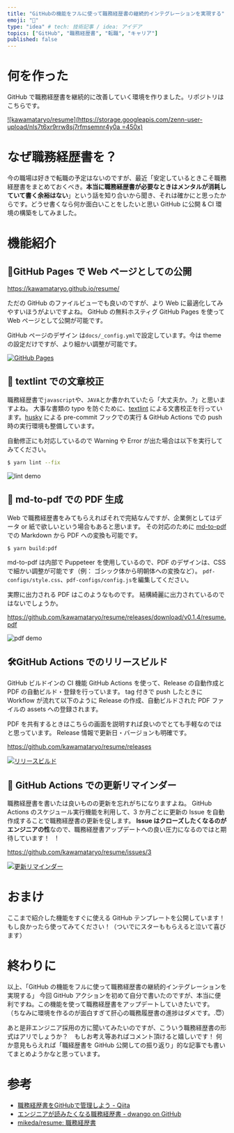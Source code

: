 ```yaml
---
title: "GitHubの機能をフルに使って職務経歴書の継続的インテグレーションを実現する"
emoji: "📃"
type: "idea" # tech: 技術記事 / idea: アイデア
topics: ["GitHub", "職務経歴書", "転職", "キャリア"]
published: false
---
```


# 何を作った

GitHub で職務経歴書を継続的に改善していく環境を作りました。リポジトリはこちらです。


[![kawamataryo/resume](https://storage.googleapis.com/zenn-user-upload/nls7t6xr9rrw8sj7rfmsemnr4y0a =450x)](https://github.com/kawamataryo/resume)

# なぜ職務経歴書を？

今の職場は好きで転職の予定はないのですが、最近「安定しているときこそ職務経歴書をまとめておくべき。**本当に職務経歴書が必要なときはメンタルが消耗していて書く余裕はない**」という話を知り合いから聞き、それは確かにと思ったからです。どうせ書くなら何か面白いことをしたいと思い GitHub に公開 & CI 環境の構築をしてみました。

# 機能紹介

## 📱GitHub Pages で Web ページとしての公開

https://kawamataryo.github.io/resume/

ただの GitHub のファイルビューでも良いのですが、より Web に最適化してみやすいほうがよいですよね。
GitHub の無料ホスティグ GitHub Pages を使って Web ページとして公開が可能です。

GitHub ページのデザイン は`docs/_config.yml`で設定しています。今は theme の設定だけですが、より細かい調整が可能です。

[![GitHub Pages](https://storage.googleapis.com/zenn-user-upload/0sarbt933462xyrt0h6iokjk0ecd)](https://kawamataryo.github.io/resume/)

## 💅 textlint での文章校正

職務経歴書で`javascript`や、`JAVA`とか書かれていたら「大丈夫か。.?」と思いますよね。
大事な書類の typo を防ぐために、[textlint](https://github.com/textlint/textlint) による文書校正を行っています。[husky](https://github.com/typicode/husky) による pre-commit フックでの実行 & GitHub Actions での push 時の実行環境も整備しています。

自動修正にも対応しているので Warning や Error が出た場合は以下を実行してみてください。

```bash
$ yarn lint --fix
```
![lint demo](https://storage.googleapis.com/zenn-user-upload/y3g6sw31tsg0qzrz5555drvd9ijo)


## 📝 md-to-pdf での PDF 生成

Web で職務経歴書をみてもらえればそれで完結なんですが、企業側としてはデータ or 紙で欲しいという場合もあると思います。
その対応のために [md-to-pdf](https://github.com/simonhaenisch/md-to-pdf#readme) での Markdown から PDF への変換も可能です。

```bash
$ yarn build:pdf
```

md-to-pdf は内部で Puppeteer を使用しているので、PDF のデザインは、CSS で細かい調整が可能です（例： ゴシック体から明朝体への変換など）。
`pdf-configs/style.css`、`pdf-configs/config.js`を編集してください。

実際に出力される PDF はこのようなものです。
結構綺麗に出力されているのではないでしょうか。

https://github.com/kawamataryo/resume/releases/download/v0.1.4/resume.pdf

![pdf demo](https://storage.googleapis.com/zenn-user-upload/91bnxughl3crx11s0is0bqleev85)

## 🛠GitHub Actions でのリリースビルド

GitHub ビルドインの CI 機能 GitHub Actions を使って、Release の自動作成と PDF の自動ビルド・登録を行っています。
tag 付きで push したときに Workflow が流れて以下のように Release の作成、自動ビルドされた PDF ファイルの assets への登録されます。

PDF を共有するときはこちらの画面を説明すれば良いのでとても手軽なのではと思っています。
Release 情報で更新日・バージョンも明確です。

https://github.com/kawamataryo/resume/releases

[![リリースビルド](https://storage.googleapis.com/zenn-user-upload/soleu14nmiawocs6hzphpd5o28h6)](https://github.com/kawamataryo/resume/releases)


## 📅 GitHub Actions での更新リマインダー

職務経歴書を書いたは良いものの更新を忘れがちになりますよね。
GitHub Actions のスケジュール実行機能を利用して、3 か月ごとに更新の Issue を自動作成することで職務経歴書の更新を促します。
**Issue はクローズしたくなるのがエンジニアの性**なので、職務経歴書アップデートへの良い圧力になるのではと期待しています！　!

https://github.com/kawamataryo/resume/issues/3

[![更新リマインダー](https://storage.googleapis.com/zenn-user-upload/d2rrbsbd17lulicht97e5iwcnfcs)](https://github.com/kawamataryo/resume/issues/3)


# おまけ

ここまで紹介した機能をすぐに使える GitHub テンプレートを公開しています！
もし良かったら使ってみてください！（ついでにスターももらえると泣いて喜びます）

# 終わりに

以上、「GitHub の機能をフルに使って職務経歴書の継続的インテグレーションを実現する」
今回 GitHub アクションを初めて自分で書いたのですが、本当に便利ですね。この機能を使って職務経歴書をアップデートしていきたいです。
（ちなみに環境を作るのが面白すぎて肝心の職務履歴書の進捗はダメです。.😇）

あと是非エンジニア採用の方に聞いてみたいのですが、こういう職務経歴書の形式はアリでしょうか？　もしお考え等あればコメント頂けると嬉しいです！
何か意見もらえれば「職経歴書を GitHub 公開しての振り返り」的な記事でも書いてまとめようかなと思っています。

# 参考

- [職務経歴書をGitHubで管理しよう - Qiita](https://qiita.com/okohs/items/abcad0b4aefa585bc50b)
- [エンジニアが読みたくなる職務経歴書 - dwango on GitHub](https://dwango.github.io/articles/engineers-resume/)
- [mikeda/resume: 職務経歴書](https://github.com/mikeda/resume)